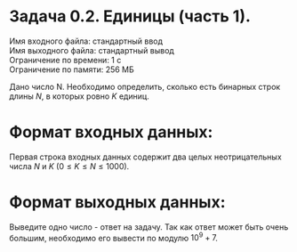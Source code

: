 # Задача 0.2. Единицы (часть 1).
Имя входного файла: стандартный ввод  
Имя выходного файла: стандартный вывод  
Ограничение по времени: 1 с  
Ограничение по памяти: 256 МБ   
        
Дано число N. Необходимо определить, сколько есть бинарных строк длины $N$, в которых ровно $K$ единиц.  

# Формат входных данных:

Первая строка входных данных содержит два целых неотрицательных числа $N$ и $K$ $(0 ≤ K ≤ N ≤ 1000)$.

# Формат выходных данных:

Выведите одно число - ответ на задачу. Так как ответ может быть очень большим, необходимо его вывести по модулю $10^9 + 7$.